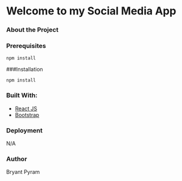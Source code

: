# Welcome to my Social Media App

### About the Project
<!-- ABOUT THE PROJECT -->

### Prerequisites

```
npm install
```

###Installation

```
npm install
```

### Built With:
* [React JS](https://reactjs.org)
* [Bootstrap](https://getbootstrap.com)


### Deployment
N/A

### Author
Bryant Pyram

